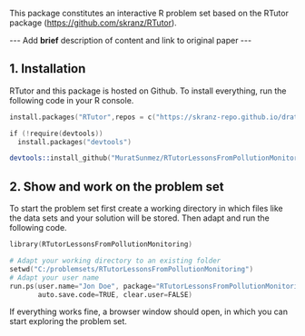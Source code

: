 This package constitutes an interactive R problem set based on the RTutor package (https://github.com/skranz/RTutor). 

--- Add **brief** description of content and link to original paper ---

## 1. Installation

RTutor and this package is hosted on Github. To install everything, run the following code in your R console.
```s
install.packages("RTutor",repos = c("https://skranz-repo.github.io/drat/",getOption("repos")))

if (!require(devtools))
  install.packages("devtools")

devtools::install_github("MuratSunmez/RTutorLessonsFromPollutionMonitoring")
```

## 2. Show and work on the problem set
To start the problem set first create a working directory in which files like the data sets and your solution will be stored. Then adapt and run the following code.
```s
library(RTutorLessonsFromPollutionMonitoring)

# Adapt your working directory to an existing folder
setwd("C:/problemsets/RTutorLessonsFromPollutionMonitoring")
# Adapt your user name
run.ps(user.name="Jon Doe", package="RTutorLessonsFromPollutionMonitoring",
       auto.save.code=TRUE, clear.user=FALSE)
```
If everything works fine, a browser window should open, in which you can start exploring the problem set.
